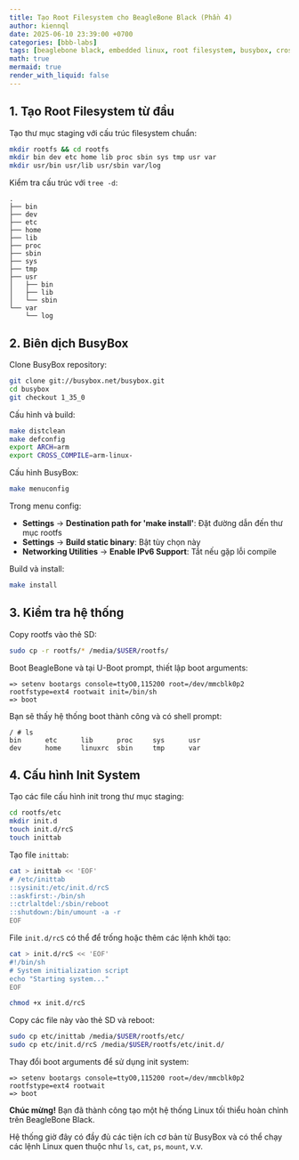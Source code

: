 ```yaml
---
title: Tạo Root Filesystem cho BeagleBone Black (Phần 4)
author: kiennql
date: 2025-06-10 23:39:00 +0700
categories: [bbb-labs]
tags: [beaglebone black, embedded linux, root filesystem, busybox, cross-compile, arm]
math: true
mermaid: true
render_with_liquid: false
---
```


## 1. Tạo Root Filesystem từ đầu

Tạo thư mục staging với cấu trúc filesystem chuẩn:

```bash
mkdir rootfs && cd rootfs
mkdir bin dev etc home lib proc sbin sys tmp usr var
mkdir usr/bin usr/lib usr/sbin var/log
```

Kiểm tra cấu trúc với `tree -d`:

```
.
├── bin
├── dev
├── etc
├── home
├── lib
├── proc
├── sbin
├── sys
├── tmp
├── usr
│   ├── bin
│   ├── lib
│   └── sbin
└── var
    └── log
```

## 2. Biên dịch BusyBox

Clone BusyBox repository:

```bash
git clone git://busybox.net/busybox.git
cd busybox
git checkout 1_35_0
```

Cấu hình và build:

```bash
make distclean
make defconfig
export ARCH=arm
export CROSS_COMPILE=arm-linux-
```

Cấu hình BusyBox:

```bash
make menuconfig
```

Trong menu config:
- **Settings** → **Destination path for 'make install'**: Đặt đường dẫn đến thư mục rootfs
- **Settings** → **Build static binary**: Bật tùy chọn này
- **Networking Utilities** → **Enable IPv6 Support**: Tắt nếu gặp lỗi compile

Build và install:

```bash
make install
```

## 3. Kiểm tra hệ thống

Copy rootfs vào thẻ SD:

```bash
sudo cp -r rootfs/* /media/$USER/rootfs/
```

Boot BeagleBone và tại U-Boot prompt, thiết lập boot arguments:

```
=> setenv bootargs console=ttyO0,115200 root=/dev/mmcblk0p2 rootfstype=ext4 rootwait init=/bin/sh
=> boot
```

Bạn sẽ thấy hệ thống boot thành công và có shell prompt:

```
/ # ls
bin      etc      lib      proc     sys      usr
dev      home     linuxrc  sbin     tmp      var
```

## 4. Cấu hình Init System

Tạo các file cấu hình init trong thư mục staging:

```bash
cd rootfs/etc
mkdir init.d
touch init.d/rcS
touch inittab
```

Tạo file `inittab`:

```bash
cat > inittab << 'EOF'
# /etc/inittab
::sysinit:/etc/init.d/rcS
::askfirst:-/bin/sh
::ctrlaltdel:/sbin/reboot
::shutdown:/bin/umount -a -r
EOF
```

File `init.d/rcS` có thể để trống hoặc thêm các lệnh khởi tạo:

```bash
cat > init.d/rcS << 'EOF'
#!/bin/sh
# System initialization script
echo "Starting system..."
EOF

chmod +x init.d/rcS
```

Copy các file này vào thẻ SD và reboot:

```bash
sudo cp etc/inittab /media/$USER/rootfs/etc/
sudo cp etc/init.d/rcS /media/$USER/rootfs/etc/init.d/
```

Thay đổi boot arguments để sử dụng init system:

```
=> setenv bootargs console=ttyO0,115200 root=/dev/mmcblk0p2 rootfstype=ext4 rootwait
=> boot
```

**Chúc mừng!** Bạn đã thành công tạo một hệ thống Linux tối thiểu hoàn chỉnh trên BeagleBone Black.

Hệ thống giờ đây có đầy đủ các tiện ích cơ bản từ BusyBox và có thể chạy các lệnh Linux quen thuộc như `ls`, `cat`, `ps`, `mount`, v.v.
